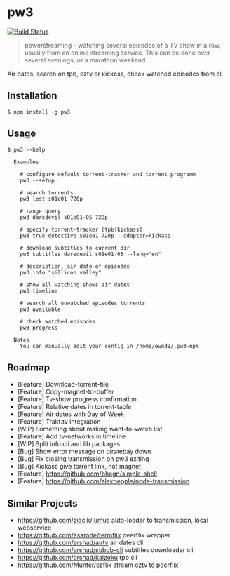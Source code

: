 # pw3

[![Build Status](https://travis-ci.org/ewnd9/pw3.svg?branch=master)](https://travis-ci.org/ewnd9/pw3)

> powerstreaming - watching several episodes of a TV show in a row, usually from an online streaming service. This can be done over several evenings, or a marathon weekend.

Air dates, search on tpb, eztv or kickass, check watched episodes from cli

## Installation

```
$ npm install -g pw3
```

## Usage

```
$ pw3 --help

  Examples

    # configure default torrent-tracker and torrent programm
    pw3 --setup

    # search torrents
    pw3 lost s01e01 720p

    # range query
    pw3 daredevil s01e01-05 720p

    # specify torrent-tracker [tpb|kickass]
    pw3 true detective s01e01 720p --adapter=kickass

    # download subtitles to current dir
    pw3 subtitles daredevil s01e01-05 --lang="en"

    # description, air date of episodes
    pw3 info "sillicon valley"

    # show all watching shows air dates
    pw3 timeline

    # search all unwatched episodes torrents
    pw3 available

    # check watched episodes
    pw3 progress

  Notes
    You can manually edit your config in /home/ewnd9/.pw3-npm
```

## Roadmap

- [Feature] Download-torrent-file  
- [Feature] Copy-magnet-to-buffer
- [Feature] Tv-show progress confirmation
- [Feature] Relative dates in torrent-table
- [Feature] Air dates with Day of Week
- [Feature] Trakt.tv integration
- [WIP] Something about making want-to-watch list
- [Feature] Add tv-networks in timeline
- [WIP] Split info cli and lib packages
- [Bug] Show error message on piratebay down
- [Bug] Fix closing transmission on pw3 exiting
- [Bug] Kickass give torrent link, not magnet
- [Feature] https://github.com/bhagn/simple-shell
- [Feature] https://github.com/alexbepple/node-transmission

## Similar Projects

- https://github.com/ziacik/lumus auto-loader to transmission, local webservice
- https://github.com/asarode/termflix peerflix wrapper
- https://github.com/arshad/airtv air dates cli
- https://github.com/arshad/subdb-cli subtitles downloader cli
- https://github.com/arshad/kaizoku tpb cli
- https://github.com/Munter/ezflix stream eztv to peerflix
